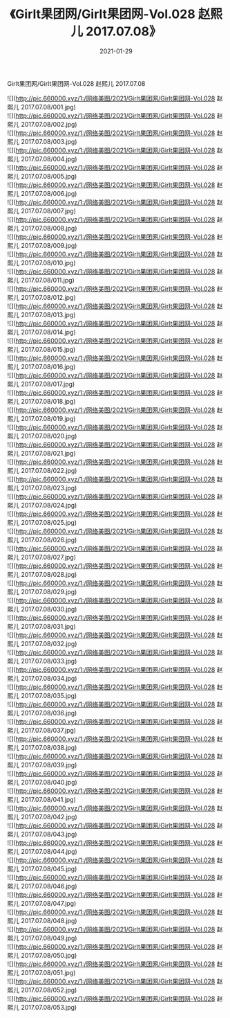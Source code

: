 ﻿---
layout: post
title:  《Girlt果团网/Girlt果团网-Vol.028 赵熙儿 2017.07.08》
date:   2021-01-29
img: http://pic.660000.xyz/1:/网络美图/2021/Girlt果团网/Girlt果团网-Vol.028 赵熙儿 2017.07.08/000.jpg
categories: [美女, 清纯, 唯美]
---

Girlt果团网/Girlt果团网-Vol.028 赵熙儿 2017.07.08

 ![](http://pic.660000.xyz/1:/网络美图/2021/Girlt果团网/Girlt果团网-Vol.028 赵熙儿 2017.07.08/001.jpg) <br>![](http://pic.660000.xyz/1:/网络美图/2021/Girlt果团网/Girlt果团网-Vol.028 赵熙儿 2017.07.08/002.jpg) <br>![](http://pic.660000.xyz/1:/网络美图/2021/Girlt果团网/Girlt果团网-Vol.028 赵熙儿 2017.07.08/003.jpg) <br>![](http://pic.660000.xyz/1:/网络美图/2021/Girlt果团网/Girlt果团网-Vol.028 赵熙儿 2017.07.08/004.jpg) <br>![](http://pic.660000.xyz/1:/网络美图/2021/Girlt果团网/Girlt果团网-Vol.028 赵熙儿 2017.07.08/005.jpg) <br>![](http://pic.660000.xyz/1:/网络美图/2021/Girlt果团网/Girlt果团网-Vol.028 赵熙儿 2017.07.08/006.jpg) <br>![](http://pic.660000.xyz/1:/网络美图/2021/Girlt果团网/Girlt果团网-Vol.028 赵熙儿 2017.07.08/007.jpg) <br>![](http://pic.660000.xyz/1:/网络美图/2021/Girlt果团网/Girlt果团网-Vol.028 赵熙儿 2017.07.08/008.jpg) <br>![](http://pic.660000.xyz/1:/网络美图/2021/Girlt果团网/Girlt果团网-Vol.028 赵熙儿 2017.07.08/009.jpg) <br>![](http://pic.660000.xyz/1:/网络美图/2021/Girlt果团网/Girlt果团网-Vol.028 赵熙儿 2017.07.08/010.jpg) <br>![](http://pic.660000.xyz/1:/网络美图/2021/Girlt果团网/Girlt果团网-Vol.028 赵熙儿 2017.07.08/011.jpg) <br>![](http://pic.660000.xyz/1:/网络美图/2021/Girlt果团网/Girlt果团网-Vol.028 赵熙儿 2017.07.08/012.jpg) <br>![](http://pic.660000.xyz/1:/网络美图/2021/Girlt果团网/Girlt果团网-Vol.028 赵熙儿 2017.07.08/013.jpg) <br>![](http://pic.660000.xyz/1:/网络美图/2021/Girlt果团网/Girlt果团网-Vol.028 赵熙儿 2017.07.08/014.jpg) <br>![](http://pic.660000.xyz/1:/网络美图/2021/Girlt果团网/Girlt果团网-Vol.028 赵熙儿 2017.07.08/015.jpg) <br>![](http://pic.660000.xyz/1:/网络美图/2021/Girlt果团网/Girlt果团网-Vol.028 赵熙儿 2017.07.08/016.jpg) <br>![](http://pic.660000.xyz/1:/网络美图/2021/Girlt果团网/Girlt果团网-Vol.028 赵熙儿 2017.07.08/017.jpg) <br>![](http://pic.660000.xyz/1:/网络美图/2021/Girlt果团网/Girlt果团网-Vol.028 赵熙儿 2017.07.08/018.jpg) <br>![](http://pic.660000.xyz/1:/网络美图/2021/Girlt果团网/Girlt果团网-Vol.028 赵熙儿 2017.07.08/019.jpg) <br>![](http://pic.660000.xyz/1:/网络美图/2021/Girlt果团网/Girlt果团网-Vol.028 赵熙儿 2017.07.08/020.jpg) <br>![](http://pic.660000.xyz/1:/网络美图/2021/Girlt果团网/Girlt果团网-Vol.028 赵熙儿 2017.07.08/021.jpg) <br>![](http://pic.660000.xyz/1:/网络美图/2021/Girlt果团网/Girlt果团网-Vol.028 赵熙儿 2017.07.08/022.jpg) <br>![](http://pic.660000.xyz/1:/网络美图/2021/Girlt果团网/Girlt果团网-Vol.028 赵熙儿 2017.07.08/023.jpg) <br>![](http://pic.660000.xyz/1:/网络美图/2021/Girlt果团网/Girlt果团网-Vol.028 赵熙儿 2017.07.08/024.jpg) <br>![](http://pic.660000.xyz/1:/网络美图/2021/Girlt果团网/Girlt果团网-Vol.028 赵熙儿 2017.07.08/025.jpg) <br>![](http://pic.660000.xyz/1:/网络美图/2021/Girlt果团网/Girlt果团网-Vol.028 赵熙儿 2017.07.08/026.jpg) <br>![](http://pic.660000.xyz/1:/网络美图/2021/Girlt果团网/Girlt果团网-Vol.028 赵熙儿 2017.07.08/027.jpg) <br>![](http://pic.660000.xyz/1:/网络美图/2021/Girlt果团网/Girlt果团网-Vol.028 赵熙儿 2017.07.08/028.jpg) <br>![](http://pic.660000.xyz/1:/网络美图/2021/Girlt果团网/Girlt果团网-Vol.028 赵熙儿 2017.07.08/029.jpg) <br>![](http://pic.660000.xyz/1:/网络美图/2021/Girlt果团网/Girlt果团网-Vol.028 赵熙儿 2017.07.08/030.jpg) <br>![](http://pic.660000.xyz/1:/网络美图/2021/Girlt果团网/Girlt果团网-Vol.028 赵熙儿 2017.07.08/031.jpg) <br>![](http://pic.660000.xyz/1:/网络美图/2021/Girlt果团网/Girlt果团网-Vol.028 赵熙儿 2017.07.08/032.jpg) <br>![](http://pic.660000.xyz/1:/网络美图/2021/Girlt果团网/Girlt果团网-Vol.028 赵熙儿 2017.07.08/033.jpg) <br>![](http://pic.660000.xyz/1:/网络美图/2021/Girlt果团网/Girlt果团网-Vol.028 赵熙儿 2017.07.08/034.jpg) <br>![](http://pic.660000.xyz/1:/网络美图/2021/Girlt果团网/Girlt果团网-Vol.028 赵熙儿 2017.07.08/035.jpg) <br>![](http://pic.660000.xyz/1:/网络美图/2021/Girlt果团网/Girlt果团网-Vol.028 赵熙儿 2017.07.08/036.jpg) <br>![](http://pic.660000.xyz/1:/网络美图/2021/Girlt果团网/Girlt果团网-Vol.028 赵熙儿 2017.07.08/037.jpg) <br>![](http://pic.660000.xyz/1:/网络美图/2021/Girlt果团网/Girlt果团网-Vol.028 赵熙儿 2017.07.08/038.jpg) <br>![](http://pic.660000.xyz/1:/网络美图/2021/Girlt果团网/Girlt果团网-Vol.028 赵熙儿 2017.07.08/039.jpg) <br>![](http://pic.660000.xyz/1:/网络美图/2021/Girlt果团网/Girlt果团网-Vol.028 赵熙儿 2017.07.08/040.jpg) <br>![](http://pic.660000.xyz/1:/网络美图/2021/Girlt果团网/Girlt果团网-Vol.028 赵熙儿 2017.07.08/041.jpg) <br>![](http://pic.660000.xyz/1:/网络美图/2021/Girlt果团网/Girlt果团网-Vol.028 赵熙儿 2017.07.08/042.jpg) <br>![](http://pic.660000.xyz/1:/网络美图/2021/Girlt果团网/Girlt果团网-Vol.028 赵熙儿 2017.07.08/043.jpg) <br>![](http://pic.660000.xyz/1:/网络美图/2021/Girlt果团网/Girlt果团网-Vol.028 赵熙儿 2017.07.08/044.jpg) <br>![](http://pic.660000.xyz/1:/网络美图/2021/Girlt果团网/Girlt果团网-Vol.028 赵熙儿 2017.07.08/045.jpg) <br>![](http://pic.660000.xyz/1:/网络美图/2021/Girlt果团网/Girlt果团网-Vol.028 赵熙儿 2017.07.08/046.jpg) <br>![](http://pic.660000.xyz/1:/网络美图/2021/Girlt果团网/Girlt果团网-Vol.028 赵熙儿 2017.07.08/047.jpg) <br>![](http://pic.660000.xyz/1:/网络美图/2021/Girlt果团网/Girlt果团网-Vol.028 赵熙儿 2017.07.08/048.jpg) <br>![](http://pic.660000.xyz/1:/网络美图/2021/Girlt果团网/Girlt果团网-Vol.028 赵熙儿 2017.07.08/049.jpg) <br>![](http://pic.660000.xyz/1:/网络美图/2021/Girlt果团网/Girlt果团网-Vol.028 赵熙儿 2017.07.08/050.jpg) <br>![](http://pic.660000.xyz/1:/网络美图/2021/Girlt果团网/Girlt果团网-Vol.028 赵熙儿 2017.07.08/051.jpg) <br>![](http://pic.660000.xyz/1:/网络美图/2021/Girlt果团网/Girlt果团网-Vol.028 赵熙儿 2017.07.08/052.jpg) <br>![](http://pic.660000.xyz/1:/网络美图/2021/Girlt果团网/Girlt果团网-Vol.028 赵熙儿 2017.07.08/053.jpg) <br>
